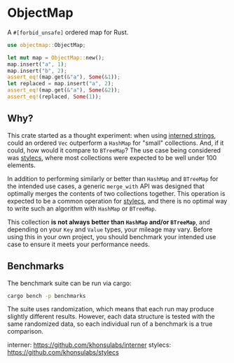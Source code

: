 # ObjectMap

A `#[forbid_unsafe]` ordered map for Rust.

```rust
use objectmap::ObjectMap;

let mut map = ObjectMap::new();
map.insert("a", 1);
map.insert("b", 2);
assert_eq!(map.get(&"a"), Some(&1));
let replaced = map.insert("a", 2);
assert_eq!(map.get(&"a"), Some(&2));
assert_eq!(replaced, Some(1));
```

## Why?

This crate started as a thought experiment: when using [interned
strings](interner), could an ordered `Vec` outperform a `HashMap` for "small"
collections. And, if it could, how would it compare to `BTreeMap`? The use case
being considered was [stylecs](stylecs), where
most collections were expected to be well under 100 elements.

In addition to performing similarly or better than `HashMap` and `BTreeMap` for
the intended use cases, a generic `merge_with` API was designed that optimally
merges the contents of two collections together. This operation is expected to
be a common operation for [stylecs](stylecs), and there is no optimal way to
write such an algorithm with `HashMap` or `BTreeMap`.

This collection **is not always better than `HashMap` and/or `BTreeMap`**, and
depending on your `Key` and `Value` types, your mileage may vary. Before using
this in your own project, you should benchmark your intended use case to ensure
it meets your performance needs.

## Benchmarks

The benchmark suite can be run via cargo:

```sh
cargo bench -p benchmarks
```

The suite uses randomization, which means that each run may produce slightly
different results. However, each data structure is tested with the same
randomized data, so each individual run of a benchmark is a true comparison.

interner: <https://github.com/khonsulabs/interner>
stylecs: <https://github.com/khonsulabs/stylecs>
